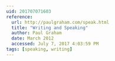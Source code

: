 ```yaml
---
uid: 201707071603
reference:
  url: http://paulgraham.com/speak.html
  title: "Writing and Speaking"
  author: Paul Graham
  date: March 2012
  accessed: July 7, 2017 4:03:59 PM
tags: [speaking, writing]
---
```

